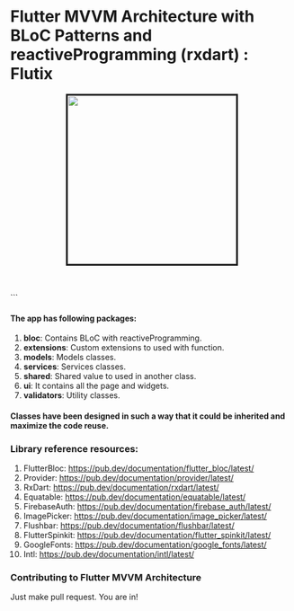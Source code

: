 # Flutter MVVM Architecture with BLoC Patterns and reactiveProgramming (rxdart) : Flutix
<p align="center">
  <img src="https://i.ibb.co/581x7wX/Screenshot-1602826887.png" width="300" border="3">
</p>
<br>
<br>
```

#### The app has following packages:
1. **bloc**: Contains BLoC with reactiveProgramming.
2. **extensions**: Custom extensions to used with function.
3. **models**: Models classes.
4. **services**: Services classes.
5. **shared**: Shared value to used in another class.
4. **ui**: It contains all the page and widgets.
4. **validators**: Utility classes.

#### Classes have been designed in such a way that it could be inherited and maximize the code reuse.

### Library reference resources:
1. FlutterBloc: https://pub.dev/documentation/flutter_bloc/latest/
2. Provider: https://pub.dev/documentation/provider/latest/
3. RxDart: https://pub.dev/documentation/rxdart/latest/
4. Equatable: https://pub.dev/documentation/equatable/latest/
5. FirebaseAuth: https://pub.dev/documentation/firebase_auth/latest/
7. ImagePicker: https://pub.dev/documentation/image_picker/latest/
8. Flushbar: https://pub.dev/documentation/flushbar/latest/
9. FlutterSpinkit: https://pub.dev/documentation/flutter_spinkit/latest/
10. GoogleFonts: https://pub.dev/documentation/google_fonts/latest/
11. Intl: https://pub.dev/documentation/intl/latest/

### Contributing to Flutter MVVM Architecture
Just make pull request. You are in!

